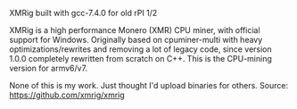 XMRig built with gcc-7.4.0 for old rPI 1/2

XMRig is a high performance Monero (XMR) CPU miner, with official support for Windows. Originally based on cpuminer-multi with heavy optimizations/rewrites and removing a lot of legacy code, since version 1.0.0 completely rewritten from scratch on C++.
This is the CPU-mining version for armv6/v7.

None of this is my work. Just thought I'd upload binaries for others.
Source:
https://github.com/xmrig/xmrig
